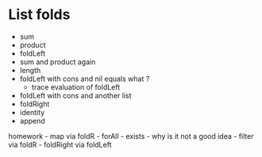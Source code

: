 # List folds

- sum
- product
- foldLeft
- sum and product again
- length
- foldLeft with cons and nil equals what ? 
    - trace evaluation of foldLeft
- foldLeft with cons and another list
- foldRight
- identity
- append

homework
    - map via foldR
    - forAll
    - exists
        - why is it not a good idea
    - filter via foldR
    - foldRight via foldLeft